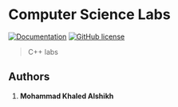 # Computer Science Labs

[![Documentation](https://img.shields.io/badge/Lab-documentation-brightgreen.svg)](https://google.com)
[![GitHub license](https://img.shields.io/badge/license-GNU3-blue.svg)](/LICENSE)

>C++  labs

## Authors
1. **Mohammad Khaled Alshikh**
